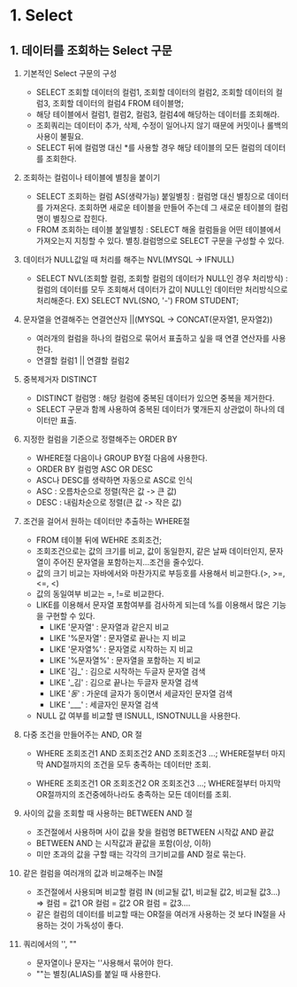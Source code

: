 # 1. Select

## 1. 데이터를 조회하는 Select 구문

1. 기본적인 Select 구문의 구성
    - SELECT 조회할 데이터의 컬럼1,
             조회할 데이터의 컬럼2,
             조회할 데이터의 컬럼3,
             조회할 데이터의 컬럼4
        FROM 테이블명;
    - 해당 테이블에서 컬럼1, 컬럼2, 컬럼3, 컬럼4에 해당하는 데이터를 조회해라.
    - 조회쿼리는 데이터이 추가, 삭제, 수정이 일어나지 않기 때문에 커밋이나 롤백의 사용이 불필요.
    - SELECT 뒤에 컬럼명 대신 *를 사용할 경우 해당 테이블의 모든 컬럼의 데이터를 조회한다.

2. 조회하는 컬럼이나 테이블에 별칭을 붙이기
    - SELECT 조회하는 컬럼 AS(생략가능) 붙일별칭 : 컬럼명 대신 별칭으로 데이터를 가져온다. 조회하면 새로운 테이블을 만들어 주는데 그 새로운 테이블의 컬럼명이 별칭으로 잡힌다.
    - FROM 조회하는 테이블 붙일별칭 : SELECT 해올 컬럼들을 어떤 테이블에서 가져오는지 지칭할 수 있다. 
      별칭.컬럼명으로 SELECT 구문을 구성할 수 있다.

3. 데이터가 NULL값일 때 처리를 해주는 NVL(MYSQL -> IFNULL)
    - SELECT NVL(조회할 컬럼, 조회할 컬럼의 데이터가 NULL인 경우 처리방식) : 컬럼의 데이터를 모두 조회해서 데이터가 값이 NULL인 데이터만 처리방식으로 처리해준다.
    EX) SELECT NVL(SNO, '-')
            FROM STUDENT;

4. 문자열을 연결해주는 연결연산자 ||(MYSQL -> CONCAT(문자열1, 문자열2))
    - 여러개의 컬럼을 하나의 컬럼으로 묶어서 표출하고 싶을 때 연결 연산자를 사용한다.
    - 연결할 컬럼1 || 연결할 컬럼2

5. 중복제거자 DISTINCT
    - DISTINCT 컬럼명 : 해당 컬럼에 중복된 데이터가 있으면 중복을 제거한다.
    - SELECT 구문과 함께 사용하여 중복된 데이터가 몇개든지 상관없이 하나의 데이터만 표출.

6. 지정한 컬럼을 기준으로 정렬해주는 ORDER BY
    - WHERE절 다음이나 GROUP BY절 다음에 사용한다.
    - ORDER BY 컬럼명 ASC OR DESC
    - ASC나 DESC를 생략하면 자동으로 ASC로 인식
    - ASC : 오름차순으로 정렬(작은 값 -> 큰 값)
    - DESC : 내림차순으로 정렬(큰 값 -> 작은 값)

7. 조건을 걸어서 원하는 데이터만 추출하는 WHERE절
    - FROM 테이블 뒤에 WEHRE 조회조건;
    - 조회조건으로는 값의 크기를 비교, 값이 동일한지, 같은 날짜 데이터인지, 문자열이 주어진 문자열을 포함하는지...조건을 줄수있다.
    - 값의 크기 비교는 자바에서와 마찬가지로 부등호를 사용해서 비교한다.(>, >=, <=, <)
    - 값의 동일여부 비교는 =, !=로 비교한다.
    - LIKE를 이용해서 문자열 포함여부를 검사하게 되는데 %를 이용해서 많은 기능을 구현할 수 있다.
        - LIKE '문자열' : 문자열과 같은지 비교
        - LIKE '%문자열' : 문자열로 끝나는 지 비교
        - LIKE '문자열%' : 문자열로 시작하는 지 비교
        - LIKE '%문자열%' : 문자열을 포함하는 지 비교
        - LIKE '김_' : 김으로 시작하는 두글자 문자열 검색
        - LIKE '_김' : 김으로 끝나는 두글자 문자열 검색
        - LIKE '_동_' : 가운데 글자가 동이면서 세글자인 문자열 검색
        - LIKE '___' : 세글자인 문자열 검색
    - NULL 값 여부를 비교할 땐 ISNULL, ISNOTNULL을 사용한다.

8. 다중 조건을 만들어주는 AND, OR 절
    - WHERE 조회조건1
        AND 조회조건2
        AND 조회조건3
        ...;
      WHERE절부터 마지막 AND절까지의 조건을 모두 충족하는 데이터만 조회.
    
    - WHERE 조회조건1
        OR 조회조건2
        OR 조회조건3
        ...;
      WHERE절부터 마지막 OR절까지의 조건중에하나라도 충족하는 모든 데이터를 조회.

9. 사이의 값을 조회할 때 사용하는 BETWEEN AND 절

    - 조건절에서 사용하며
      사이 값을 찾을 컬럼명 BETWEEN 시작값 AND 끝값
    - BETWEEN AND 는 시작값과 끝값을 포함(이상, 이하)
    - 미만 초과의 값을 구할 때는 각각의 크기비교를 AND 절로 묶는다.

10. 같은 컬럼을 여러개의 값과 비교해주는 IN절
    - 조건절에서 사용되며
      비교할 컬럼 IN (비교될 값1, 비교될 값2, 비교될 값3...)
      => 컬럼 = 값1 OR 컬럼 = 값2 OR 컬럼 = 값3....
    - 같은 컬럼의 데이터를 비교할 때는 OR절을 여러개 사용하는 것 보다 IN절을 사용하는 것이 가독성이 좋다.

11. 쿼리에서의 '', ""
    - 문자열이나 문자는 ''사용해서 묶어야 한다.
    - ""는 별칭(ALIAS)를 붙일 때 사용한다.



